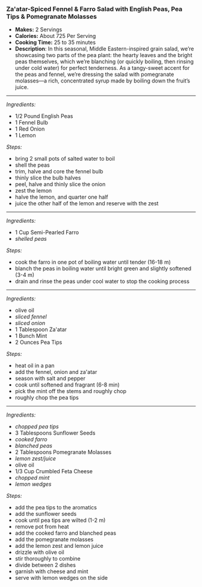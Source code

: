 ### Za'atar-Spiced Fennel & Farro Salad with English Peas, Pea Tips & Pomegranate Molasses

* **Makes:** 2 Servings
* **Calories:** About 725 Per Serving
* **Cooking Time:** 25 to 35 minutes
* **Description**: 
 In this seasonal, Middle Eastern-inspired grain salad, we’re showcasing two parts of the pea plant: the hearty leaves and the bright peas themselves, which we’re blanching (or quickly boiling, then rinsing under cold water) for perfect tenderness. As a tangy-sweet accent for the peas and fennel, we’re dressing the salad with pomegranate molasses—a rich, concentrated syrup made by boiling down the fruit’s juice.

-----
*Ingredients:*
* 1/2 Pound English Peas
* 1 Fennel Bulb
* 1 Red Onion
* 1 Lemon

*Steps:*
* bring 2 small pots of salted water to boil
* shell the peas
* trim, halve and core the fennel bulb
* thinly slice the bulb halves
* peel, halve and thinly slice the onion
* zest the lemon
* halve the lemon, and quarter one half
* juice the other half of the lemon and reserve with the zest

-----
*Ingredients:*
* 1 Cup Semi-Pearled Farro
* *shelled peas*

*Steps:*
* cook the farro in one pot of boiling water until tender (16-18 m)
* blanch the peas in boiling water until bright green and slightly softened (3-4 m)
* drain and rinse the peas under cool water to stop the cooking process

-----
*Ingredients:*
* olive oil
* *sliced fennel*
* *sliced onion*
* 1 Tablespoon Za'atar
* 1 Bunch Mint
* 2 Ounces Pea Tips

*Steps:*
* heat oil in a pan
* add the fennel, onion and za'atar
* season with salt and pepper
* cook until softened and fragrant (6-8 min)
* pick the mint off the stems and roughly chop
* roughly chop the pea tips

-----
*Ingredients:*
* *chopped pea tips*
* 3 Tablespoons Sunflower Seeds
* *cooked farro*
* *blanched peas*
* 2 Tablespoons Pomegranate Molasses
* *lemon zest/juice*
* olive oil
* 1/3 Cup Crumbled Feta Cheese
* *chopped mint*
* *lemon wedges*

*Steps:*
* add the pea tips to the aromatics
* add the sunflower seeds
* cook until pea tips are wilted (1-2 m)
* remove pot from heat
* add the cooked farro and blanched peas
* add the pomegranate molasses
* add the lemon zest and lemon juice
* drizzle with olive oil
* stir thoroughly to combine
* divide between 2 dishes
* garnish with cheese and mint
* serve with lemon wedges on the side

